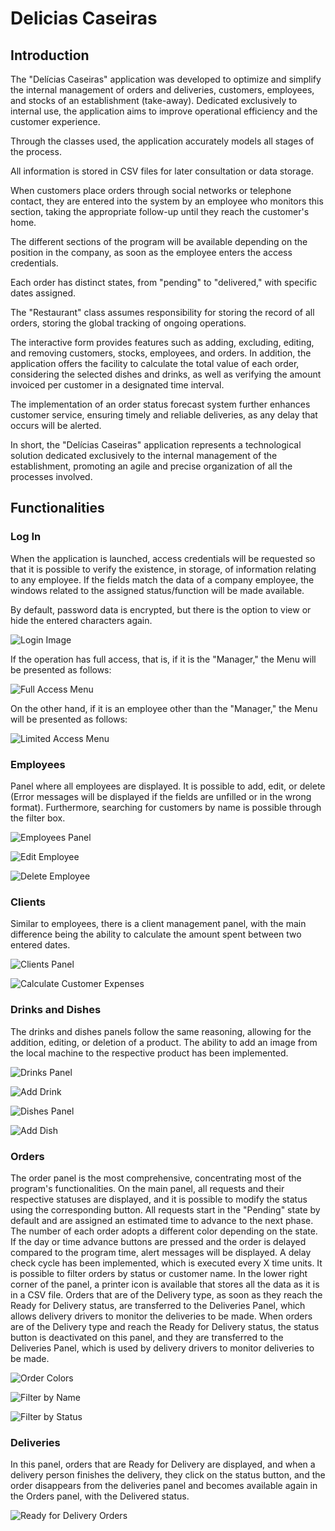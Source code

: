 # Delicias Caseiras

## Introduction

The "Delícias Caseiras" application was developed to optimize and simplify the internal management of orders and deliveries, customers, employees, and stocks of an establishment (take-away). Dedicated exclusively to internal use, the application aims to improve operational efficiency and the customer experience.

Through the classes used, the application accurately models all stages of the process.

All information is stored in CSV files for later consultation or data storage.

When customers place orders through social networks or telephone contact, they are entered into the system by an employee who monitors this section, taking the appropriate follow-up until they reach the customer's home.

The different sections of the program will be available depending on the position in the company, as soon as the employee enters the access credentials.

Each order has distinct states, from "pending" to "delivered," with specific dates assigned.

The "Restaurant" class assumes responsibility for storing the record of all orders, storing the global tracking of ongoing operations.

The interactive form provides features such as adding, excluding, editing, and removing customers, stocks, employees, and orders. In addition, the application offers the facility to calculate the total value of each order, considering the selected dishes and drinks, as well as verifying the amount invoiced per customer in a designated time interval.

The implementation of an order status forecast system further enhances customer service, ensuring timely and reliable deliveries, as any delay that occurs will be alerted.

In short, the "Delícias Caseiras" application represents a technological solution dedicated exclusively to the internal management of the establishment, promoting an agile and precise organization of all the processes involved.

## Functionalities

### Log In

When the application is launched, access credentials will be requested so that it is possible to verify the existence, in storage, of information relating to any employee. If the fields match the data of a company employee, the windows related to the assigned status/function will be made available.

By default, password data is encrypted, but there is the option to view or hide the entered characters again.

![Login Image](imgDoc/login.png)

If the operation has full access, that is, if it is the "Manager," the Menu will be presented as follows:

![Full Access Menu](imgDoc/full.png)

On the other hand, if it is an employee other than the "Manager," the Menu will be presented as follows:

![Limited Access Menu](imgDoc/limited.png)

### Employees

Panel where all employees are displayed. It is possible to add, edit, or delete (Error messages will be displayed if the fields are unfilled or in the wrong format). Furthermore, searching for customers by name is possible through the filter box.

![Employees Panel](imgDoc/employee.png)

![Edit Employee](imgDoc/employee1.png)

![Delete Employee](imgDoc/employee2.png)

### Clients

Similar to employees, there is a client management panel, with the main difference being the ability to calculate the amount spent between two entered dates.

![Clients Panel](imgDoc/clients.png)

![Calculate Customer Expenses](imgDoc/clients1.png)

### Drinks and Dishes

The drinks and dishes panels follow the same reasoning, allowing for the addition, editing, or deletion of a product. The ability to add an image from the local machine to the respective product has been implemented.

![Drinks Panel](imgDoc/drinks.png)

![Add Drink](imgDoc/addDrink.png)

![Dishes Panel](imgDoc/dishes.png)

![Add Dish](imgDoc/addDish.png)

### Orders

The order panel is the most comprehensive, concentrating most of the program's functionalities. On the main panel, all requests and their respective statuses are displayed, and it is possible to modify the status using the corresponding button. All requests start in the "Pending" state by default and are assigned an estimated time to advance to the next phase. The number of each order adopts a different color depending on the state. If the day or time advance buttons are pressed and the order is delayed compared to the program time, alert messages will be displayed. A delay check cycle has been implemented, which is executed every X time units. It is possible to filter orders by status or customer name. In the lower right corner of the panel, a printer icon is available that stores all the data as it is in a CSV file. Orders that are of the Delivery type, as soon as they reach the Ready for Delivery status, are transferred to the Deliveries Panel, which allows delivery drivers to monitor the deliveries to be made. When orders are of the Delivery type and reach the Ready for Delivery status, the status button is deactivated on this panel, and they are transferred to the Deliveries Panel, which is used by delivery drivers to monitor deliveries to be made.

![Order Colors](imgDoc/colorOrder.png)

![Filter by Name](imgDoc/nameFilter.png)

![Filter by Status](imgDoc/statusFilter.png)

### Deliveries

In this panel, orders that are Ready for Delivery are displayed, and when a delivery person finishes the delivery, they click on the status button, and the order disappears from the deliveries panel and becomes available again in the Orders panel, with the Delivered status.

![Ready for Delivery Orders](imgDoc/statusFilter.png)
